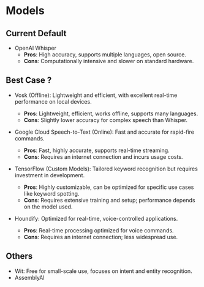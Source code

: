 # Models

## Current Default

- OpenAI Whisper
  - **Pros**: High accuracy, supports multiple languages, open source.
  - **Cons**: Computationally intensive and slower on standard hardware.

## Best Case ?

- Vosk (Offline): Lightweight and efficient, with excellent real-time performance on local devices.
  - **Pros**: Lightweight, efficient, works offline, supports many languages.
  - **Cons**: Slightly lower accuracy for complex speech than Whisper.

- Google Cloud Speech-to-Text (Online): Fast and accurate for rapid-fire commands.
  - **Pros**: Fast, highly accurate, supports real-time streaming.
  - **Cons**: Requires an internet connection and incurs usage costs.

- TensorFlow (Custom Models): Tailored keyword recognition but requires investment in development.
  - **Pros**: Highly customizable, can be optimized for specific use cases like keyword spotting.
  - **Cons**: Requires extensive training and setup; performance depends on the model used.

- Houndify: Optimized for real-time, voice-controlled applications.
  - **Pros**: Real-time processing optimized for voice commands.
  - **Cons**: Requires an internet connection; less widespread use.

## Others

- Wit: Free for small-scale use, focuses on intent and entity recognition.
- AssemblyAI
